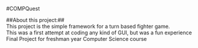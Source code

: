 #COMPQuest

##About this project:##<br />
This project is the simple framework for a turn based fighter game. <br />
This was a first attempt at coding any kind of GUI, but was a fun experience <br />
Final Project for freshman year Computer Science course <br />
